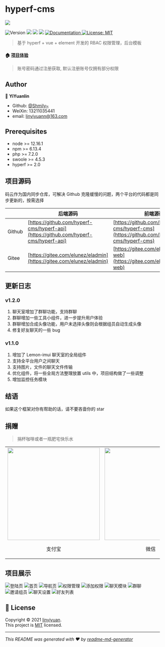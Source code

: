 # hyperf-cms

<p>
<img src="https://hyperf-cms.oss-cn-guangzhou.aliyuncs.com/logo/logo_color.png" />
</p>

<p>
  <img alt="Version" src="https://img.shields.io/badge/version-1.2-blue.svg?cacheSeconds=2592000" />
  <img src="https://img.shields.io/badge/node-%3E%3D%20 12.16.1-blue.svg" />
  <img src="https://img.shields.io/badge/npm-%3E%3D%206.13.4-blue.svg" />
  <img src="https://img.shields.io/badge/php-%3E%3D7.2.24-red" />
  <a href="https://github.com/Nirongxu/vue-xuAdmin/blob/master/README.md">
    <img alt="Documentation" src="https://img.shields.io/badge/documentation-yes-brightgreen.svg" target="_blank" />
  </a>
  <a href="https://github.com/Nirongxu/vue-xuAdmin/blob/master/LICENSE">
    <img alt="License: MIT" src="https://img.shields.io/badge/License-MIT-yellow.svg" target="_blank" />
  </a>
</p>

> 基于 hyperf + vue + element 开发的 RBAC 权限管理，后台模板

#### 🏠 [项目体验](http://cms.linyiyuan.top/)

> 账号密码通过注册获取, 默认注册账号仅拥有部分权限

## Author

👤 **YiYuanlin**

- Github: [@Shmily~](https://github.com/linyiyuan)
- WeiXin: 13211035441
- email: linyiyuann@163.com

## Prerequisites

- node >= 12.16.1
- npm >= 6.13.4
- php >= 7.2.0
- swoole >= 4.5.3
- hyperf >= 2.0

## 项目源码

码云作为国内同步仓库，可解决 Github 克隆缓慢的问题，两个平台的代码都是同步更新的，按需选择

|        | 后端源码                                                                             | 前端源码                                                                             |
| ------ | ------------------------------------------------------------------------------------ | ------------------------------------------------------------------------------------ |
| Github | [https://github.com/hyperf-cms/hyperf-api](https://github.com/hyperf-cms/hyperf-api) | [https://github.com/hyperf-cms/hyperf-cms](https://github.com/hyperf-cms/hyperf-cms) |
| Gitee  | [https://gitee.com/elunez/eladmin](https://gitee.com/elunez/eladmin)                 | [https://gitee.com/elunez/eladmin-web](https://gitee.com/elunez/eladmin-web)         |

## 更新日志

### v1.2.0

1. 聊天室增加了群聊功能，支持群聊
2. 群聊增加一些工具小组件，进一步提升用户体验
3. 群聊增加合成头像功能，用户未选择头像则会根据组员自动生成头像
4. 修复好友聊天的一些 bug

### v1.1.0

1. 增加了 Lemon-imui 聊天室的全局组件
2. 支持全平台用户之间聊天
3. 支持图片，文件的聊天文件传输
4. 优化组件，将一些全局方法整理放置 utils 中，项目结构做了一些调整
5. 增加监控任务模块

## 结语

如果这个框架对你有帮助的话，请不要吝啬你的 star

## 捐赠

> 捐杯咖啡或者一瓶肥宅快乐水

<table>
    <tr>
        <td ><img style="display: inline-block;width: 300px;height: 300px" src="https://shmily-album.oss-cn-shenzhen.aliyuncs.com/photo_album_17/%E5%BE%AE%E4%BF%A1%E5%9B%BE%E7%89%87_20210527115716.png" ><p style="text-align: center">支付宝</p></td>
        <td ><img style="display: inline-block;width: 300px;height: 300px" src="https://shmily-album.oss-cn-shenzhen.aliyuncs.com/photo_album_17/%E5%BE%AE%E4%BF%A1%E5%9B%BE%E7%89%87_20210527120018.png" ><p style="text-align: center">微信</p></td>
    </tr>
</table>

## 项目展示

![登陆页](https://shmily-album.oss-cn-shenzhen.aliyuncs.com/photo_album_17/1.png)
![首页](https://shmily-album.oss-cn-shenzhen.aliyuncs.com/photo_album_17/2.png)
![导航页](https://shmily-album.oss-cn-shenzhen.aliyuncs.com/photo_album_17/3.png)
![权限管理](https://shmily-album.oss-cn-shenzhen.aliyuncs.com/photo_album_17/4.png)
![添加权限](https://shmily-album.oss-cn-shenzhen.aliyuncs.com/photo_album_17/5.png)
![聊天模块](https://shmily-album.oss-cn-shenzhen.aliyuncs.com/photo_album_17/6.png)
![群聊](https://shmily-album.oss-cn-shenzhen.aliyuncs.com/photo_album_17/7.png)
![邀请组员](https://shmily-album.oss-cn-shenzhen.aliyuncs.com/photo_album_17/8.png)
![聊天设置](https://shmily-album.oss-cn-shenzhen.aliyuncs.com/photo_album_17/9.png)
![好友列表](https://shmily-album.oss-cn-shenzhen.aliyuncs.com/photo_album_17/10.png)

## 📝 License

Copyright © 2021 [linyiyuan](https://github.com/linyiyuan).<br />
This project is [MIT](https://github.com/Nirongxu/vue-xuAdmin/blob/master/LICENSE) licensed.

---

_This README was generated with ❤️ by [readme-md-generator](https://github.com/kefranabg/readme-md-generator)_
